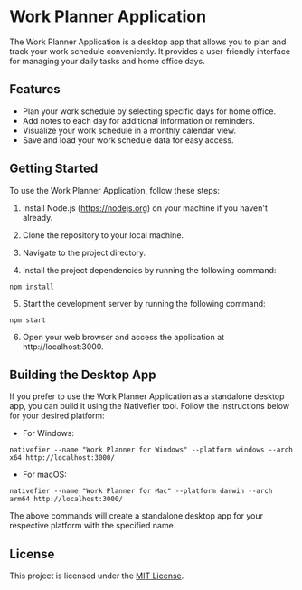 # Work Planner Application

The Work Planner Application is a desktop app that allows you to plan and track your work schedule conveniently. It provides a user-friendly interface for managing your daily tasks and home office days.

## Features

- Plan your work schedule by selecting specific days for home office.
- Add notes to each day for additional information or reminders.
- Visualize your work schedule in a monthly calendar view.
- Save and load your work schedule data for easy access.

## Getting Started

To use the Work Planner Application, follow these steps:

1. Install Node.js (https://nodejs.org) on your machine if you haven't already.

2. Clone the repository to your local machine.

3. Navigate to the project directory.

4. Install the project dependencies by running the following command:

`npm install`


5. Start the development server by running the following command:

`npm start`


6. Open your web browser and access the application at http://localhost:3000.

## Building the Desktop App

If you prefer to use the Work Planner Application as a standalone desktop app, you can build it using the Nativefier tool. Follow the instructions below for your desired platform:

- For Windows:

`nativefier --name "Work Planner for Windows" --platform windows --arch x64 http://localhost:3000/`


- For macOS:

`nativefier --name "Work Planner for Mac" --platform darwin --arch arm64 http://localhost:3000/`


The above commands will create a standalone desktop app for your respective platform with the specified name.


## License

This project is licensed under the [MIT License](LICENSE).